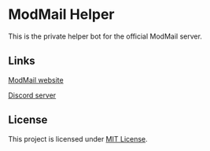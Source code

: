 # ModMail Helper

This is the private helper bot for the official ModMail server.

## Links

[ModMail website](https://modmail.xyz)

[Discord server](https://discord.gg/wjWJwJB)

## License

This project is licensed under [MIT License](https://github.com/CHamburr/modmail-helper/blob/master/LICENSE).
